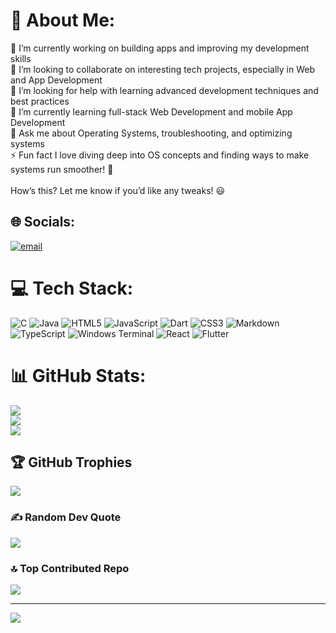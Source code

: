 # 💫 About Me:
🔭 I’m currently working on building apps and improving my development skills<br>👯 I’m looking to collaborate on interesting tech projects, especially in Web and App Development  <br>🤝 I’m looking for help with learning advanced development techniques and best practices  <br>🌱 I’m currently learning full-stack Web Development and mobile App Development  <br>💬 Ask me about Operating Systems, troubleshooting, and optimizing systems<br>⚡ Fun fact I love diving deep into OS concepts and finding ways to make systems run smoother! 🚀  <br><br>How’s this? Let me know if you’d like any tweaks! 😃


## 🌐 Socials:
[![email](https://img.shields.io/badge/Email-D14836?logo=gmail&logoColor=white)](mailto:Utkarsh_thakur26@proton.me) 

# 💻 Tech Stack:
![C](https://img.shields.io/badge/c-%2300599C.svg?style=flat&logo=c&logoColor=white) ![Java](https://img.shields.io/badge/java-%23ED8B00.svg?style=flat&logo=openjdk&logoColor=white) ![HTML5](https://img.shields.io/badge/html5-%23E34F26.svg?style=flat&logo=html5&logoColor=white) ![JavaScript](https://img.shields.io/badge/javascript-%23323330.svg?style=flat&logo=javascript&logoColor=%23F7DF1E) ![Dart](https://img.shields.io/badge/dart-%230175C2.svg?style=flat&logo=dart&logoColor=white) ![CSS3](https://img.shields.io/badge/css3-%231572B6.svg?style=flat&logo=css3&logoColor=white) ![Markdown](https://img.shields.io/badge/markdown-%23000000.svg?style=flat&logo=markdown&logoColor=white) ![TypeScript](https://img.shields.io/badge/typescript-%23007ACC.svg?style=flat&logo=typescript&logoColor=white) ![Windows Terminal](https://img.shields.io/badge/Windows%20Terminal-%234D4D4D.svg?style=flat&logo=windows-terminal&logoColor=white) ![React](https://img.shields.io/badge/react-%2320232a.svg?style=flat&logo=react&logoColor=%2361DAFB) ![Flutter](https://img.shields.io/badge/Flutter-%2302569B.svg?style=flat&logo=Flutter&logoColor=white)
# 📊 GitHub Stats:
![](https://github-readme-stats.vercel.app/api?username=utkarsh-48&theme=moltack&hide_border=false&include_all_commits=false&count_private=false)<br/>
![](https://nirzak-streak-stats.vercel.app/?user=utkarsh-48&theme=moltack&hide_border=false)<br/>
![](https://github-readme-stats.vercel.app/api/top-langs/?username=utkarsh-48&theme=moltack&hide_border=false&include_all_commits=false&count_private=false&layout=compact)

## 🏆 GitHub Trophies
![](https://github-profile-trophy.vercel.app/?username=utkarsh-48&theme=catppuccin_latte&no-frame=false&no-bg=true&margin-w=4)

### ✍️ Random Dev Quote
![](https://quotes-github-readme.vercel.app/api?type=horizontal&theme=dark)

### 🔝 Top Contributed Repo
![](https://github-contributor-stats.vercel.app/api?username=utkarsh-48&limit=5&theme=tokyonight&combine_all_yearly_contributions=true)

---
[![](https://visitcount.itsvg.in/api?id=utkarsh-48&icon=0&color=0)](https://visitcount.itsvg.in)

<!-- Proudly created with GPRM ( https://gprm.itsvg.in ) -->
